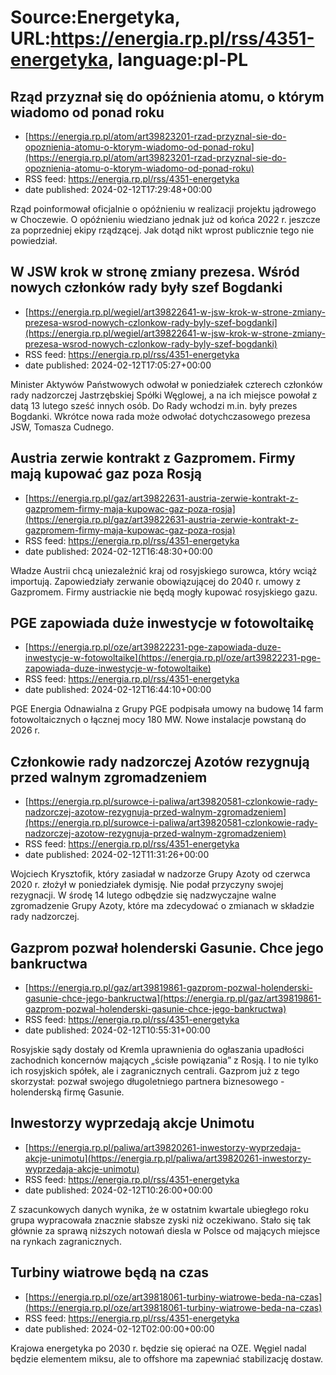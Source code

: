 # Source:Energetyka, URL:https://energia.rp.pl/rss/4351-energetyka, language:pl-PL

## Rząd przyznał się do opóźnienia atomu, o którym wiadomo od ponad roku
 - [https://energia.rp.pl/atom/art39823201-rzad-przyznal-sie-do-opoznienia-atomu-o-ktorym-wiadomo-od-ponad-roku](https://energia.rp.pl/atom/art39823201-rzad-przyznal-sie-do-opoznienia-atomu-o-ktorym-wiadomo-od-ponad-roku)
 - RSS feed: https://energia.rp.pl/rss/4351-energetyka
 - date published: 2024-02-12T17:29:48+00:00

Rząd poinformował oficjalnie o opóźnieniu w realizacji projektu jądrowego w Choczewie. O opóźnieniu wiedziano jednak już od końca 2022 r. jeszcze za poprzedniej ekipy rządzącej. Jak dotąd nikt wprost publicznie tego nie powiedział.

## W JSW krok w stronę zmiany prezesa. Wśród nowych członków rady były szef Bogdanki
 - [https://energia.rp.pl/wegiel/art39822641-w-jsw-krok-w-strone-zmiany-prezesa-wsrod-nowych-czlonkow-rady-byly-szef-bogdanki](https://energia.rp.pl/wegiel/art39822641-w-jsw-krok-w-strone-zmiany-prezesa-wsrod-nowych-czlonkow-rady-byly-szef-bogdanki)
 - RSS feed: https://energia.rp.pl/rss/4351-energetyka
 - date published: 2024-02-12T17:05:27+00:00

Minister Aktywów Państwowych odwołał w poniedziałek czterech członków rady nadzorczej Jastrzębskiej Spółki Węglowej, a na ich miejsce powołał z datą 13 lutego sześć innych osób. Do Rady wchodzi m.in. były prezes Bogdanki. Wkrótce nowa rada może odwołać dotychczasowego prezesa JSW, Tomasza Cudnego.

## Austria zerwie kontrakt z Gazpromem. Firmy mają kupować gaz poza Rosją
 - [https://energia.rp.pl/gaz/art39822631-austria-zerwie-kontrakt-z-gazpromem-firmy-maja-kupowac-gaz-poza-rosja](https://energia.rp.pl/gaz/art39822631-austria-zerwie-kontrakt-z-gazpromem-firmy-maja-kupowac-gaz-poza-rosja)
 - RSS feed: https://energia.rp.pl/rss/4351-energetyka
 - date published: 2024-02-12T16:48:30+00:00

Władze Austrii chcą uniezależnić kraj od rosyjskiego surowca, który wciąż importują. Zapowiedziały zerwanie obowiązującej do 2040 r. umowy z Gazpromem. Firmy austriackie nie będą mogły kupować rosyjskiego gazu.

## PGE zapowiada duże inwestycje w fotowoltaikę
 - [https://energia.rp.pl/oze/art39822231-pge-zapowiada-duze-inwestycje-w-fotowoltaike](https://energia.rp.pl/oze/art39822231-pge-zapowiada-duze-inwestycje-w-fotowoltaike)
 - RSS feed: https://energia.rp.pl/rss/4351-energetyka
 - date published: 2024-02-12T16:44:10+00:00

PGE Energia Odnawialna z Grupy PGE podpisała umowy na budowę 14 farm fotowoltaicznych o łącznej mocy 180 MW. Nowe instalacje powstaną do 2026 r.

## Członkowie rady nadzorczej Azotów rezygnują przed walnym zgromadzeniem
 - [https://energia.rp.pl/surowce-i-paliwa/art39820581-czlonkowie-rady-nadzorczej-azotow-rezygnuja-przed-walnym-zgromadzeniem](https://energia.rp.pl/surowce-i-paliwa/art39820581-czlonkowie-rady-nadzorczej-azotow-rezygnuja-przed-walnym-zgromadzeniem)
 - RSS feed: https://energia.rp.pl/rss/4351-energetyka
 - date published: 2024-02-12T11:31:26+00:00

Wojciech Krysztofik, który zasiadał w nadzorze Grupy Azoty od czerwca 2020 r. złożył w poniedziałek dymisję. Nie podał przyczyny swojej rezygnacji. W środę 14 lutego odbędzie się nadzwyczajne walne zgromadzenie Grupy Azoty, które ma zdecydować o zmianach w składzie rady nadzorczej.

## Gazprom pozwał holenderski Gasunie. Chce jego bankructwa
 - [https://energia.rp.pl/gaz/art39819861-gazprom-pozwal-holenderski-gasunie-chce-jego-bankructwa](https://energia.rp.pl/gaz/art39819861-gazprom-pozwal-holenderski-gasunie-chce-jego-bankructwa)
 - RSS feed: https://energia.rp.pl/rss/4351-energetyka
 - date published: 2024-02-12T10:55:31+00:00

Rosyjskie sądy dostały od Kremla uprawnienia do ogłaszania upadłości zachodnich koncernów mających „ścisłe powiązania” z Rosją. I to nie tylko ich rosyjskich spółek, ale i zagranicznych centrali. Gazprom już z tego skorzystał: pozwał swojego długoletniego partnera biznesowego - holenderską firmę Gasunie.

## Inwestorzy wyprzedają akcje Unimotu
 - [https://energia.rp.pl/paliwa/art39820261-inwestorzy-wyprzedaja-akcje-unimotu](https://energia.rp.pl/paliwa/art39820261-inwestorzy-wyprzedaja-akcje-unimotu)
 - RSS feed: https://energia.rp.pl/rss/4351-energetyka
 - date published: 2024-02-12T10:26:00+00:00

Z szacunkowych danych wynika, że w ostatnim kwartale ubiegłego roku grupa wypracowała znacznie słabsze zyski niż oczekiwano. Stało się tak głównie za sprawą niższych notowań diesla w Polsce od mających miejsce na rynkach zagranicznych.

## Turbiny wiatrowe będą na czas
 - [https://energia.rp.pl/oze/art39818061-turbiny-wiatrowe-beda-na-czas](https://energia.rp.pl/oze/art39818061-turbiny-wiatrowe-beda-na-czas)
 - RSS feed: https://energia.rp.pl/rss/4351-energetyka
 - date published: 2024-02-12T02:00:00+00:00

Krajowa energetyka po 2030 r. będzie się opierać na OZE. Węgiel nadal będzie elementem miksu, ale to offshore ma zapewniać stabilizację dostaw.

